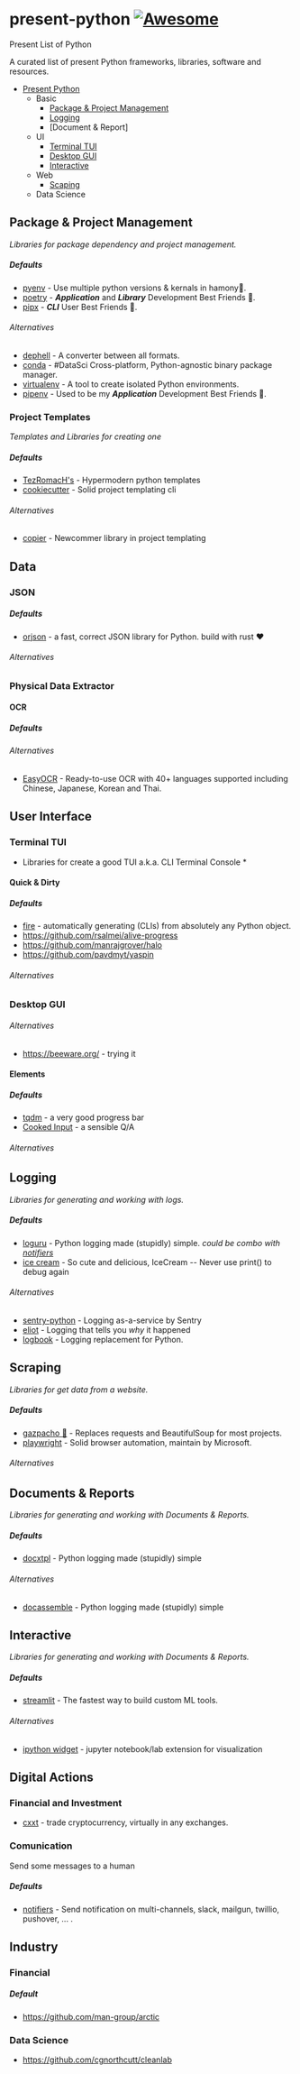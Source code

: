 # present-python [![Awesome](https://cdn.rawgit.com/sindresorhus/awesome/d7305f38d29fed78fa85652e3a63e154dd8e8829/media/badge.svg)](https://github.com/sindresorhus/awesome)

Present List of Python

A curated list of present Python frameworks, libraries, software and resources.

- [Present Python](#present-python)
    - Basic
        - [Package & Project Management](#Package-&-Project-Management)
        - [Logging](#Logging)
        - [Document & Report]
    - UI
        - [Terminal TUI](#Terminal-TUI)
        - [Desktop GUI](#Desktop-GUI)
        - [Interactive](#Interactive)
    - Web
        - [Scaping](#Scraping)
    - Data Science
    
        

## Package & Project Management

*Libraries for package dependency and project management.*

##### Defaults
* [pyenv](https://github.com/pyenv/pyenv) - Use multiple python versions & kernals in hamony🤝.
* [poetry](https://github.com/sdispater/poetry) - ***Application*** and ***Library*** Development Best Friends 👫.
* [pipx](https://github.com/pipxproject/pipx) - ***CLI*** User Best Friends 👫.

###### Alternatives
* [dephell](https://github.com/dephell/dephell) - A converter between all formats.
* [conda](https://github.com/conda/conda/) - #DataSci Cross-platform, Python-agnostic binary package manager.
* [virtualenv](https://github.com/pypa/virtualenv) - A tool to create isolated Python environments.
* [pipenv](https://github.com/pypa/pipenv) - Used to be my ***Application*** Development Best Friends 👫.

### Project Templates

*Templates and Libraries for creating one*

##### Defaults
* [TezRomacH's](https://github.com/TezRomacH/python-package-template) - Hypermodern python templates
* [cookiecutter](https://github.com/cookiecutter/cookiecutter) - Solid project templating cli

###### Alternatives
* [copier](https://github.com/copier-org/copier) - Newcommer library in project templating



## Data

### JSON


##### Defaults
* [orjson](https://github.com/ijl/orjson) - a fast, correct JSON library for Python. build with rust ♥

###### Alternatives

### Physical Data Extractor

#### OCR
##### Defaults


###### Alternatives
* [EasyOCR](https://github.com/JaidedAI/EasyOCR) - Ready-to-use OCR with 40+ languages supported including Chinese, Japanese, Korean and Thai.

## User Interface

### Terminal TUI 

* Libraries for create a good TUI a.k.a. CLI Terminal Console * 

#### Quick & Dirty

##### Defaults
* [fire](https://github.com/google/python-fire) - automatically generating (CLIs) from absolutely any Python object.
* <https://github.com/rsalmei/alive-progress>
* <https://github.com/manrajgrover/halo>
* <https://github.com/pavdmyt/yaspin>
###### Alternatives

### Desktop GUI
###### Alternatives
* https://beeware.org/ - trying it

#### Elements


##### Defaults
* [tqdm](https://github.com/tqdm/tqdm) - a very good progress bar
* [Cooked Input](https://cooked-input.readthedocs.io/en/latest/quick_start.html) - a sensible Q/A
###### Alternatives


## Logging

*Libraries for generating and working with logs.*

##### Defaults
* [loguru](https://github.com/Delgan/loguru) - Python logging made (stupidly) simple. *could be combo with [notifiers](#Comunication)*
* [ice cream](https://github.com/gruns/icecream) - So cute and delicious, IceCream -- Never use print() to debug again

###### Alternatives
* [sentry-python](https://github.com/getsentry/sentry-python) - Logging as-a-service by Sentry
* [eliot](https://github.com/itamarst/eliot) - Logging that tells you *why* it happened
* [logbook](https://github.com/getlogbook/logbook) - Logging replacement for Python.


## Scraping

*Libraries for get data from a website.*

##### Defaults
* [gazpacho 🥫](https://github.com/maxhumber/gazpacho) - Replaces requests and BeautifulSoup for most projects.
* [playwright](https://github.com/microsoft/playwright-python) - Solid browser automation, maintain by Microsoft.

###### Alternatives

## Documents & Reports

*Libraries for generating and working with Documents & Reports.*

##### Defaults
* [docxtpl](https://github.com/elapouya/python-docx-template) - Python logging made (stupidly) simple


###### Alternatives
* [docassemble](https://docassemble.org/) - Python logging made (stupidly) simple



## Interactive



*Libraries for generating and working with Documents & Reports.*

##### Defaults
* [streamlit](https://streamlit.io/) - The fastest way to build custom ML tools.

###### Alternatives
* [ipython widget](https://ipywidgets.readthedocs.io/en/latest/) - jupyter notebook/lab extension for visualization

## Digital Actions

### Financial and Investment

* [cxxt](https://github.com/ccxt/ccxt) - trade cryptocurrency, virtually in any exchanges.


### Comunication
Send some messages to a human

##### Defaults
* [notifiers](https://github.com/liiight/notifiers) - Send notification on multi-channels, slack, mailgun, twillio, pushover, ... .

## Industry
### Financial
##### Default
* https://github.com/man-group/arctic
### Data Science
* https://github.com/cgnorthcutt/cleanlab



